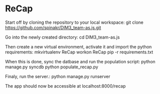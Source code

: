 ReCap
===========
Start off by cloning the repository to your local workspace:
git clone https://github.com/spinakr/DIM3_team-as.js.git

Go into the newly created directory:
cd DIM3_team-as.js

Then create a new virtual environment, activate it and import the python requirements:
mkvirtualenv ReCap
workon ReCap
pip -r requirements.txt

When this is done, sync the datbase and run the population script:
python manage.py syncdb
python populate_recap.py

Finaly, run the server.:
python manage.py runserver

The app should now be accessible at localhost:8000/recap
